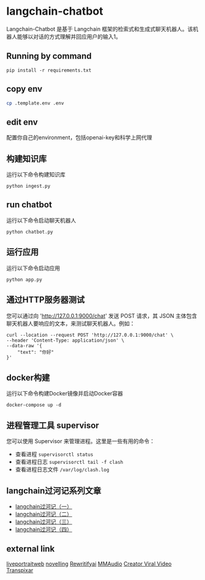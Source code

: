 <!--
 * @Description: 
 * @Author: colin gao
 * @Date: 2023-05-07 06:46:52
 * @LastEditTime: 2023-05-23 17:02:36
-->

# langchain-chatbot
Langchain-Chatbot 是基于 Langchain 框架的检索式和生成式聊天机器人。该机器人能够以对话的方式理解并回应用户的输入​1​。

## Running by command
```
pip install -r requirements.txt
```

## copy env
```bash
cp .template.env .env
```

## edit env
配置你自己的environment，包括openai-key和科学上网代理

## 构建知识库
运行以下命令构建知识库
```
python ingest.py
```

## run chatbot
运行以下命令启动聊天机器人
```
python chatbot.py
```

## 运行应用
运行以下命令启动应用
```
python app.py
```

## 通过HTTP服务器测试
您可以通过向 'http://127.0.0.1:9000/chat' 发送 POST 请求，其 JSON 主体包含聊天机器人要响应的文本，来测试聊天机器人。例如：
```curl
curl --location --request POST 'http://127.0.0.1:9000/chat' \
--header 'Content-Type: application/json' \
--data-raw '{
	"text": "你好"
}'
```

## docker构建
运行以下命令构建Docker镜像并启动Docker容器
```
docker-compose up -d
```

## 进程管理工具 supervisor
您可以使用 Supervisor 来管理进程。这里是一些有用的命令：
- 查看进程 `supervisorctl status`
- 查看进程日志 `supervisorctl tail -f clash`
- 查看进程日志文件 `/var/log/clash.log`

## langchain过河记系列文章
- [langchain过河记（一）](https://zhuanlan.zhihu.com/p/630925973)
- [langchain过河记（二）](https://zhuanlan.zhihu.com/p/630930843)
- [langchain过河记（三）](https://zhuanlan.zhihu.com/p/630971903)
- [langchain过河记（四）](https://zhuanlan.zhihu.com/p/631600368)

## external link
[liveportraitweb](https://www.liveportraitweb.com/)
[novelling](https://www.novelling.com/)
[Rewritifyai](https://www.rewritifyai.com/)
[MMAudio](https://www.mmaudio.pro/)
[Creator Viral Video](https://www.creatorviralvideo.com/)
[Transpixar](https://www.transpixar.pro/)
